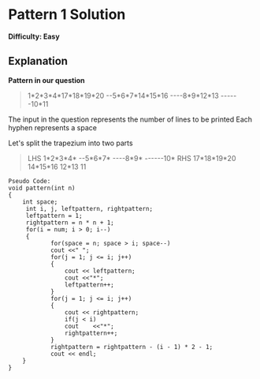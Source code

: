 
# Pattern 1 Solution


**Difficulty: Easy**

## Explanation
 
**Pattern in our question** 

>1\*2\*3\*4\*17\*18\*19\*20
>\-\-5\*6\*7\*14\*15\*16
>\-\-\-\-8\*9\*12\*13
 >\-\-\-\-\-\-10\*11

The input in the question represents the number of lines to be printed
Each hyphen represents a space

Let's split the trapezium into two parts
>LHS
>1\*2\*3\*4\*
>\-\-5\*6\*7\*
>\-\-\-\-8\*9\*
 >\-\-\-\-\-\-10\*
RHS
>17\*18\*19\*20
>14\*15\*16
>12\*13
 >11
```
Pseudo Code:
void pattern(int n)
{
	int space;
	 int i, j, leftpattern, rightpattern;
	 leftpattern = 1;
	 rightpattern = n * n + 1;
	 for(i = num; i > 0; i--) 
	 {
			for(space = n; space > i; space--)
			cout <<" ";
			for(j = 1; j <= i; j++) 
			{
				cout << leftpattern;
				cout <<"*";
				leftpattern++;
			}
			for(j = 1; j <= i; j++) 
			{
				cout << rightpattern;
				if(j < i)
				cout	<<"*";
				rightpattern++;
			}
			rightpattern = rightpattern - (i - 1) * 2 - 1;
			cout << endl;
	}	
}
